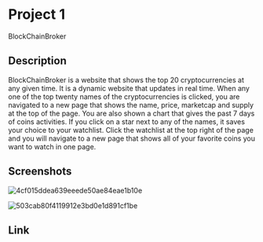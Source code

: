 # Project 1
BlockChainBroker

## Description

BlockChainBroker is a website that shows the top 20 cryptocurrencies at any given time. It is a dynamic website that updates in real time. When any one of the top twenty names of the cryptocurrencies is clicked, you are navigated to a new page that shows the name, price, marketcap and supply at the top of the page. You are also shown a chart that gives the past 7 days of coins activities. If you click on a star next to any of the names, it saves your choice to your watchlist. Click the watchlist at the top right of the page and you will navigate to a new page that shows all of your favorite coins you want to watch in one page.

## Screenshots

![4cf015ddea639eeede50ae84eae1b10e](https://user-images.githubusercontent.com/109630476/217418249-948323e9-677e-4526-b2b7-16550428cf71.png)

![503cab80f4119912e3bd0e1d891cf1be](https://user-images.githubusercontent.com/109630476/216788640-3e5acbe5-21b8-4fa9-8ea4-37f1d257e0ec.png)


## Link